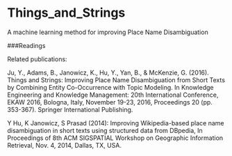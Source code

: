 # Things_and_Strings
A machine learning method for improving Place Name Disambiguation





###Readings

Related publications:

Ju, Y., Adams, B., Janowicz, K., Hu, Y., Yan, B., & McKenzie, G. (2016). Things and Strings: Improving Place Name Disambiguation from Short Texts by Combining Entity Co-Occurrence with Topic Modeling. In Knowledge Engineering and Knowledge Management: 20th International Conference, EKAW 2016, Bologna, Italy, November 19-23, 2016, Proceedings 20 (pp. 353-367). Springer International Publishing.

Y Hu, K Janowicz, S Prasad (2014): Improving Wikipedia-based place name disambiguation in short texts using structured data from DBpedia, In Proceedings of 8th ACM SIGSPATIAL Workshop on Geographic Information Retrieval, Nov. 4, 2014, Dallas, TX, USA.
